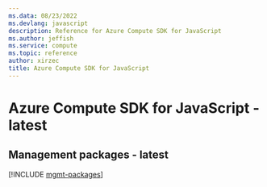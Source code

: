 ```yaml
---
ms.data: 08/23/2022
ms.devlang: javascript
description: Reference for Azure Compute SDK for JavaScript
ms.author: jeffish
ms.service: compute
ms.topic: reference
author: xirzec
title: Azure Compute SDK for JavaScript
---
```

# Azure Compute SDK for JavaScript - latest

## Management packages - latest
[!INCLUDE [mgmt-packages](compute-mgmt-index.md)]